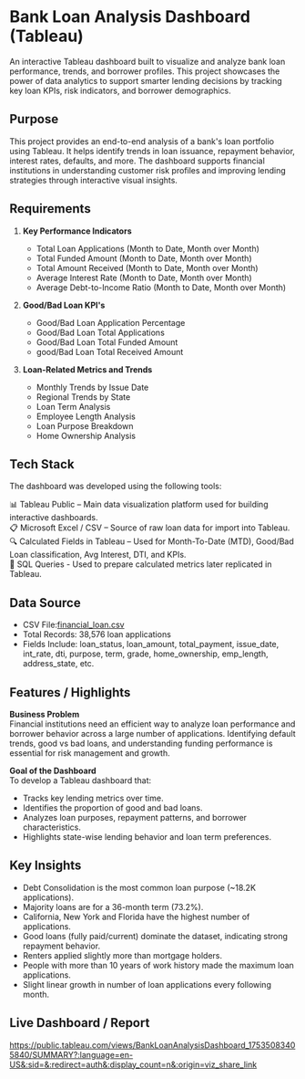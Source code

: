 # Bank Loan Analysis Dashboard (Tableau)
An interactive Tableau dashboard built to visualize and analyze bank loan performance, trends, and borrower profiles. This project showcases the power of data analytics to support smarter lending decisions by tracking key loan KPIs, risk indicators, and borrower demographics.

## Purpose
This project provides an end-to-end analysis of a bank's loan portfolio using Tableau. It helps identify trends in loan issuance, repayment behavior, interest rates, defaults, and more. The dashboard supports financial institutions in understanding customer risk profiles and improving lending strategies through interactive visual insights.

## Requirements
1. **Key Performance Indicators**
    - Total Loan Applications (Month to Date, Month over Month)
    - Total Funded Amount (Month to Date, Month over Month)
    - Total Amount Received (Month to Date, Month over Month)
    - Average Interest Rate (Month to Date, Month over Month)
    - Average Debt-to-Income Ratio (Month to Date, Month over Month)
      
2. **Good/Bad Loan KPI's**
    - Good/Bad Loan Application Percentage
    - Good/Bad Loan Total Applications
    - Good/Bad Loan Total Funded Amount
    - good/Bad Loan Total Received Amount

3. **Loan-Related Metrics and Trends**
    - Monthly Trends by Issue Date
    - Regional Trends by State
    - Loan Term Analysis
    - Employee Length Analysis
    - Loan Purpose Breakdown
    - Home Ownership Analysis

## Tech Stack
The dashboard was developed using the following tools:

📊 Tableau Public – Main data visualization platform used for building interactive dashboards.  
📋 Microsoft Excel / CSV – Source of raw loan data for import into Tableau.  
🔍 Calculated Fields in Tableau – Used for Month-To-Date (MTD), Good/Bad Loan classification, Avg Interest, DTI, and KPIs.  
🧮 SQL Queries - Used to prepare calculated metrics later replicated in Tableau.  

## Data Source
- CSV File:[financial_loan.csv](./financial_loan.csv)
- Total Records: 38,576 loan applications
- Fields Include:
loan_status, loan_amount, total_payment, issue_date, int_rate, dti, purpose, term, grade, home_ownership, emp_length, address_state, etc.

## Features / Highlights
**Business Problem**<br>
Financial institutions need an efficient way to analyze loan performance and borrower behavior across a large number of applications. Identifying default trends, good vs bad loans, and understanding funding performance is essential for risk management and growth.

**Goal of the Dashboard**<br>
To develop a Tableau dashboard that:

  - Tracks key lending metrics over time.<br>
  - Identifies the proportion of good and bad loans.<br>
  - Analyzes loan purposes, repayment patterns, and borrower characteristics.<br>
  - Highlights state-wise lending behavior and loan term preferences.

## Key Insights
  - Debt Consolidation is the most common loan purpose (~18.2K applications).
  - Majority loans are for a 36-month term (73.2%).<br>
  - California, New York and Florida have the highest number of applications.<br>
  - Good loans (fully paid/current) dominate the dataset, indicating strong repayment behavior.<br>
  - Renters applied slightly more than mortgage holders.<br>
  - People with more than 10 years of work history made the maximum loan applications.<br>
  - Slight linear growth in number of loan applications every following month.

## Live Dashboard / Report
https://public.tableau.com/views/BankLoanAnalysisDashboard_17535083405840/SUMMARY?:language=en-US&:sid=&:redirect=auth&:display_count=n&:origin=viz_share_link
